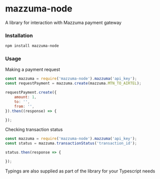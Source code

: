 # mazzuma-node

A library for interaction with Mazzuma payment gateway

### Installation

```bash
npm install mazzuma-node
```

### Usage

Making a payment request

```javascript
const mazzuma = require('mazzuma-node').mazzuma('api_key');
const requestPayment = mazzuma.create(mazzuma.MTN_TO_AIRTEL);

requestPayment.create({
    amount: 1,
    to: '',
    from: '',
}).then((response) => {

});
```

Checking transaction status

```javascript
const mazzuma = require('mazzuma-node').mazzuma('api_key');
const status = mazzuma.transactionStatus('transaction_id');

status.then(response => {

});
```

Typings are also supplied as part of the library for your Typescript needs
